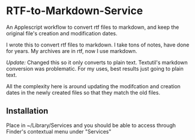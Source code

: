 # RTF-to-Markdown-Service
An Applescript workflow to convert rtf files to markdown, and keep the original file's creation and modification dates.


I wrote this to convert rtf files to markdown. I take tons of notes, have done for years. My archives are in rtf, now I use markdown.

_Update:_ Changed this so it only converts to plain text. Textutil's markdown conversion was problematic. For my uses, best results just going to plain text.

All the complexity here is around updating the modifcation and creation dates in the newly created files so that they match the old files.

## Installation
Place in ~/Library/Services and you should be able to access through Finder's contextual menu under "Services"
